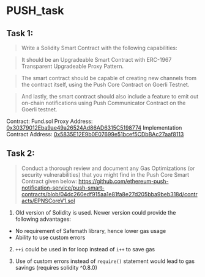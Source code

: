 # PUSH_task

## Task 1:

> Write a Solidity Smart Contract with the following capabilities:

> It should be an Upgradeable Smart Contract with ERC-1967 Transparent Upgradeable Proxy Pattern.

> The smart contract should be capable of creating new channels from the contract itself, using the Push Core Contract on Goerli Testnet.

> And lastly, the smart contract should also include a feature to emit out on-chain notifications using Push Communicator Contract on the Goerli testnet.

Contract: Fund.sol
Proxy Address: [0x30379012Eba9ae49a26524Ad86AD6315C5198774](https://goerli.etherscan.io/address/0x30379012Eba9ae49a26524Ad86AD6315C5198774)
Implementation Contract Address: [0x5835E12E9b0E07699e51bcef5CDbBAc27aaf8113](https://goerli.etherscan.io/address/0x5835e12e9b0e07699e51bcef5cdbbac27aaf8113#code)


## Task 2:
> Conduct a thorough review and document any Gas Optimizations (or security vulnerabilities) that you might find in the Push Core Smart Contract given below: 
> https://github.com/ethereum-push-notification-service/push-smart-contracts/blob/04dc260edf915aa1e81fa8e27d205bba9beb318d/contracts/EPNSCoreV1.sol

1. Old version of Solidity is used. Newer version could provide the following advantages:
 - No requirement of Safemath library, hence lower gas usage
 - Ability to use custom errors
 
2. `++i` could be used in for loop instead of `i++` to save gas

3. Use of custom errors instead of `require()` statement would lead to gas savings (requires solidity ^0.8.0)
